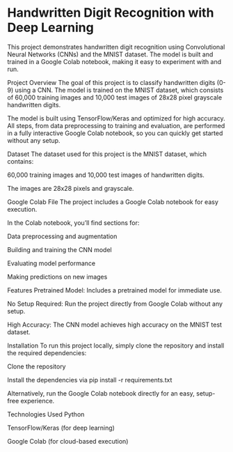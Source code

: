 # Handwritten Digit Recognition with Deep Learning
This project demonstrates handwritten digit recognition using Convolutional Neural Networks (CNNs) and the MNIST dataset. The model is built and trained in a Google Colab notebook, making it easy to experiment with and run.

Project Overview
The goal of this project is to classify handwritten digits (0-9) using a CNN. The model is trained on the MNIST dataset, which consists of 60,000 training images and 10,000 test images of 28x28 pixel grayscale handwritten digits.

The model is built using TensorFlow/Keras and optimized for high accuracy. All steps, from data preprocessing to training and evaluation, are performed in a fully interactive Google Colab notebook, so you can quickly get started without any setup.

Dataset
The dataset used for this project is the MNIST dataset, which contains:

60,000 training images and 10,000 test images of handwritten digits.

The images are 28x28 pixels and grayscale.

Google Colab File
The project includes a Google Colab notebook for easy execution. 

In the Colab notebook, you’ll find sections for:

Data preprocessing and augmentation

Building and training the CNN model

Evaluating model performance

Making predictions on new images

Features
Pretrained Model: Includes a pretrained model for immediate use.

No Setup Required: Run the project directly from Google Colab without any setup.

High Accuracy: The CNN model achieves high accuracy on the MNIST test dataset.

Installation
To run this project locally, simply clone the repository and install the required dependencies:

Clone the repository

Install the dependencies via pip install -r requirements.txt

Alternatively, run the Google Colab notebook directly for an easy, setup-free experience.

Technologies Used
Python

TensorFlow/Keras (for deep learning)

Google Colab (for cloud-based execution)

